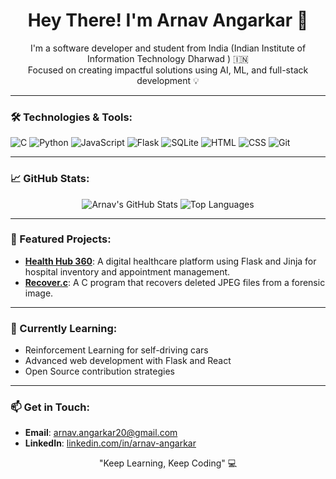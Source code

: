 <h1 align="center">Hey There! I'm Arnav Angarkar 👋</h1>

<p align="center">
    I'm a software developer and student from India (Indian Institute of Information Technology Dharwad ) 🇮🇳 <br>
    Focused on creating impactful solutions using AI, ML, and full-stack development 💡
</p>

---

### 🛠️ Technologies & Tools:

![C](https://img.shields.io/badge/-C-00599C?style=flat-square&logo=c&logoColor=white)
![Python](https://img.shields.io/badge/-Python-3776AB?style=flat-square&logo=python&logoColor=white)
![JavaScript](https://img.shields.io/badge/-JavaScript-F7DF1E?style=flat-square&logo=javascript&logoColor=black)
![Flask](https://img.shields.io/badge/-Flask-000000?style=flat-square&logo=flask&logoColor=white)
![SQLite](https://img.shields.io/badge/-SQLite-003B57?style=flat-square&logo=sqlite&logoColor=white)
![HTML](https://img.shields.io/badge/-HTML-E34F26?style=flat-square&logo=html5&logoColor=white)
![CSS](https://img.shields.io/badge/-CSS-1572B6?style=flat-square&logo=css3&logoColor=white)
![Git](https://img.shields.io/badge/-Git-F05032?style=flat-square&logo=git&logoColor=white)

---

### 📈 GitHub Stats:
<p align="center">
  <img src="https://github-readme-stats.vercel.app/api?username=ArnavBallinCode&show_icons=true&theme=radical" alt="Arnav's GitHub Stats" />
  <img src="https://github-readme-stats.vercel.app/api/top-langs/?username=ArnavBallinCode&layout=compact&langs_count=6&theme=radical" alt="Top Languages" />
</p>

---

### 🚀 Featured Projects:

- **[Health Hub 360](https://github.com/ArnavBallinCode/HealthHub360)**: A digital healthcare platform using Flask and Jinja for hospital inventory and appointment management.
- **[Recover.c](https://github.com/ArnavBallinCode/Recover)**: A C program that recovers deleted JPEG files from a forensic image.

---

### 🌱 Currently Learning:
- Reinforcement Learning for self-driving cars
- Advanced web development with Flask and React
- Open Source contribution strategies

---

### 📫 Get in Touch:
- **Email**: [arnav.angarkar20@gmail.com](mailto:arnav.angarkar20@gmail.com)
- **LinkedIn**: [linkedin.com/in/arnav-angarkar](https://www.linkedin.com/in/arnav-angarkar/)

<p align="center">
    "Keep Learning, Keep Coding" 💻
</p>
